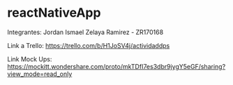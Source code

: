# reactNativeApp

Integrantes: Jordan Ismael Zelaya Ramirez - ZR170168

Link a Trello: https://trello.com/b/H1JoSV4j/actividaddps

Link Mock Ups: https://mockitt.wondershare.com/proto/mkTDfI7es3dbr9jygY5eGF/sharing?view_mode=read_only
